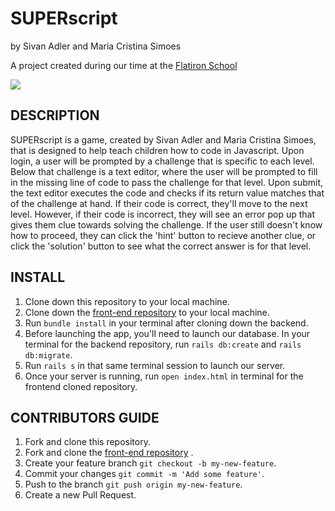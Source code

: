 # SUPERscript
by Sivan Adler and Maria Cristina Simoes


A project created during our time at the [Flatiron School](https://flatironschool.com/)

![](https://media.giphy.com/media/g04AH1QpwcCEOTnaNw/giphy.gif)

## DESCRIPTION
SUPERscript is a game, created by Sivan Adler and Maria Cristina Simoes, that is designed to help teach children how to code in Javascript. Upon login, a user will be prompted by a challenge that is specific to each level. Below that challenge is a text editor, where the user will be prompted to fill in the missing line of code to pass the challenge for that level. Upon submit, the text editor executes the code and checks if its return value matches that of the challenge at hand. If their code is correct, they'll move to the next level. However, if their code is incorrect, they will see an error pop up that gives them clue towards solving the challenge. If the user still doesn't know how to proceed, they can click the 'hint' button to recieve another clue, or click the 'solution' button to see what the correct answer is for that level. 


## INSTALL
1. Clone down this repository to your local machine. 
2. Clone down the [front-end repository](https://github.com/MCSimoes18/kidCoder_frontEnd) to your local machine.
3. Run ```bundle install``` in your terminal after cloning down the backend. 
4. Before launching the app, you'll need to launch our database. In your terminal for the backend repository, run ```rails db:create``` and ```rails db:migrate```.
5. Run ```rails s``` in that same terminal session to launch our server.
6. Once your server is running, run ```open index.html``` in terminal for the frontend cloned repository.


## CONTRIBUTORS GUIDE
1. Fork and clone this repository.
2. Fork and clone the [front-end repository](https://github.com/MCSimoes18/kidCoder_frontEnd) .
3. Create your feature branch ```git checkout -b my-new-feature```.
4. Commit your changes ```git commit -m 'Add some feature'```.
5. Push to the branch ```git push origin my-new-feature```.
6. Create a new Pull Request.
